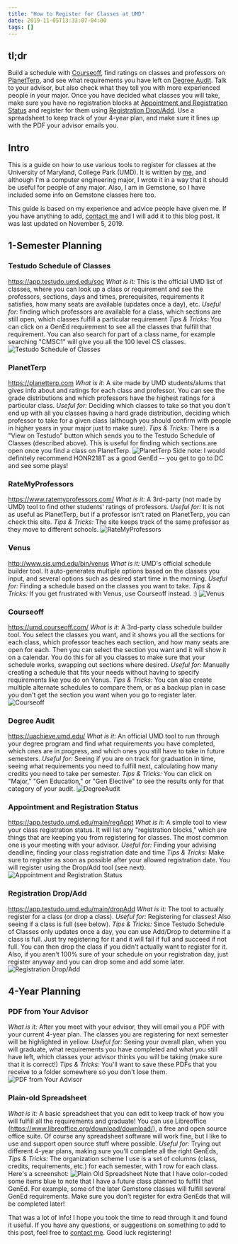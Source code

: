 ```yaml
---
title: "How to Register for Classes at UMD"
date: 2019-11-05T13:33:07-04:00
tags: []
---
```


## tl;dr
Build a schedule with [Courseoff](https://umd.courseoff.com/), find ratings on classes and professors on [PlanetTerp](https://planetterp.com), and see what requirements you have left on [Degree Audit](https://uachieve.umd.edu/). Talk to your advisor, but also check what they tell you with more experienced people in your major. Once you have decided what classes you will take, make sure you have no registration blocks at [Appointment and Registration Status](https://app.testudo.umd.edu/main/regAppt) and register for them using [Registration Drop/Add](https://app.testudo.umd.edu/main/dropAdd). Use a spreadsheet to keep track of your 4-year plan, and make sure it lines up with the PDF your advisor emails you.

## Intro
This is a guide on how to use various tools to register for classes at the University of Maryland, College Park (UMD). It is written by [me](/about/), and although I'm a computer engineering major, I wrote it in a way that it should be useful for people of any major. Also, I am in Gemstone, so I have included some info on Gemstone classes here too.

This guide is based on my experience and advice people have given me. If you have anything to add, [contact me](/contact/) and I will add it to this blog post. It was last updated on November 5, 2019.

## 1-Semester Planning
### Testudo Schedule of Classes
https://app.testudo.umd.edu/soc
*What is it:* This is the official UMD list of classes, where you can look up a class or requirement and see the professors, sections, days and times, prerequisites, requirements it satisfies, how many seats are available (updates once a day), etc.
*Useful for:* finding which professors are available for a class, which sections are still open, which classes fulfill a particular requirement
*Tips & Tricks:* You can click on a GenEd requirement to see all the classes that fulfill that requirement. You can also search for part of a class name, for example searching "CMSC1" will give you all the 100 level CS classes.
![Testudo Schedule of Classes](/blog/images/umd-class-reg/TestudoSoC.png)

### PlanetTerp
https://planetterp.com
*What is it:* A site made by UMD students/alums that gives info about and ratings for each class and professor. You can see the grade distributions and which professors have the highest ratings for a particular class.
*Useful for:* Deciding which classes to take so that you don't end up with all you classes having a hard grade distribution, deciding which professor to take for a given class (although you should confirm with people in higher years in your major just to make sure).
*Tips & Tricks:* There is a "View on Testudo" button which sends you to the Testudo Schedule of Classes (described above). This is useful for finding which sections are open once you find a class on PlanetTerp.
![PlanetTerp](/blog/images/umd-class-reg/PlanetTerp.png)
Side note: I would definitely recommend HONR218T as a good GenEd -- you get to go to DC and see some plays!

### RateMyProfessors
https://www.ratemyprofessors.com/
*What is it:* A 3rd-party (not made by UMD) tool to find other students' ratings of professors.
*Useful for:* It is not as useful as PlanetTerp, but if a professor isn't rated on PlanetTerp, you can check this site.
*Tips & Tricks:* The site keeps track of the same professor as they move to different schools.
![RateMyProfessors](/blog/images/umd-class-reg/RateMyProfessors.png)

### Venus
http://www.sis.umd.edu/bin/venus
*What is it:* UMD's official schedule builder tool. It auto-generates multiple options based on the classes you input, and several options such as desired start time in the morning.
*Useful for:* Finding a schedule based on the classes you want to take.
*Tips & Tricks:* If you get frustrated with Venus, use Courseoff instead. :)
![Venus](/blog/images/umd-class-reg/Venus.png)

### Courseoff
https://umd.courseoff.com/
*What is it:* A 3rd-party class schedule builder tool. You select the classes you want, and it shows you all the sections for each class, which professor teaches each section, and how many seats are open for each. Then you can select the section you want and it will show it on a calendar. You do this for all you classes to make sure that your schedule works, swapping out sections where desired.
*Useful for:* Manually creating a schedule that fits your needs without having to specify requirements like you do on Venus.
*Tips & Tricks:* You can also create multiple alternate schedules to compare them, or as a backup plan in case you don't get the section you want when you go to register later.
![Courseoff](/blog/images/umd-class-reg/Courseoff.png)

### Degree Audit
https://uachieve.umd.edu/
*What is it:* An official UMD tool to run through your degree program and find what requirements you have completed, which ones are in progress, and which ones you still have to take in future semesters.
*Useful for:* Seeing if you are on track for graduation in time, seeing what requirements you need to fulfill next, calculating how many credits you need to take per semester.
*Tips & Tricks:* You can click on "Major," "Gen Education," or "Gen Elective" to see the results only for that category of your audit.
![DegreeAudit](/blog/images/umd-class-reg/DegreeAudit.png)

### Appointment and Registration Status
https://app.testudo.umd.edu/main/regAppt
*What is it:* A simple tool to view your class registration status. It will list any "registration blocks," which are things that are keeping you from registering for classes. The most common one is your meeting with your advisor.
*Useful for:* Finding your advising deadline, finding your class registration date and time
*Tips & Tricks:* Make sure to register as soon as possible after your allowed registration date. You will register using the Drop/Add tool (see next).
![Appointment and Registration Status](/blog/images/umd-class-reg/ApptAndRegStatus.png)

### Registration Drop/Add
https://app.testudo.umd.edu/main/dropAdd
*What is it:* The tool to actually register for a class (or drop a class). 
*Useful for:* Registering for classes! Also seeing if a class is full (see below).
*Tips & Tricks:* Since Testudo Schedule of Classes only updates once a day, you can use Add/Drop to determine if a class is full. Just try registering for it and it will fail if full and succeed if not full. You can then drop the class if you didn't actually want to register for it. Also, if you aren't 100% sure of your schedule on your registration day, just register anyway and you can drop some and add some later.
![Registration Drop/Add](/blog/images/umd-class-reg/RegDropAdd.png)

## 4-Year Planning

### PDF from Your Advisor
*What is it:* After you meet with your advisor, they will email you a PDF with your current 4-year plan. The classes you are registering for next semester will be highlighted in yellow.
*Useful for:* Seeing your overall plan, when you will graduate, what requirements you have completed and what you still have left, which classes your advisor thinks you will be taking (make sure that it is correct!)
*Tips & Tricks:* You'll want to save these PDFs that you receive to a folder somewhere so you don't lose them.
![PDF from Your Advisor](/blog/images/umd-class-reg/AdvisorPDF.png)

### Plain-old Spreadsheet
*What is it:* A basic spreadsheet that you can edit to keep track of how you will fulfill all the requirements and graduate! You can use Libreoffice (https://www.libreoffice.org/download/download/), a free and open source office suite. Of course any spreadsheet software will work fine, but I like to use and support open source stuff where possible.
*Useful for:* Trying out different 4-year plans, making sure you'll complete all the right GenEds, 
*Tips & Tricks:* The organization scheme I use is a set of columns (class, credits, requirements, etc.) for each semester, with 1 row for each class. Here's a screenshot:
![Plain Old Spreadsheet](/blog/images/umd-class-reg/4YearPlanLibreOffice.png)
Note that I have color-coded some items blue to note that I have a future class planned to fulfill that GenEd. For example, some of the later Gemstone classes will fulfill several GenEd requirements. Make sure you don't register for extra GenEds that will be completed later!

That was a lot of info! I hope you took the time to read through it and found it useful. If you have any questions, or suggestions on something to add to this post, feel free to [contact me](/contact/). Good luck registering!